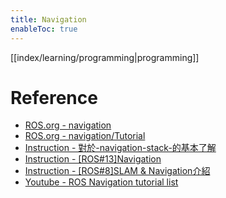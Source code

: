 ```yaml
---
title: Navigation
enableToc: true
---
```

[[index/learning/programming|programming]]

# Reference
- [ROS.org - navigation](http://wiki.ros.org/navigation)
- [ROS.org - navigation/Tutorial](https://wiki.ros.org/navigation/Tutorials)  
- [Instruction - 對於-navigation-stack-的基本了解](https://charlyhuangrostutorial.wordpress.com/2016/03/04/%E5%B0%8D%E6%96%BC-navigation-stack-%E7%9A%84%E5%9F%BA%E6%9C%AC%E4%BA%86%E8%A7%A3/comment-page-1/)   
- [Instruction - [ROS#13]Navigation](https://ithelp.ithome.com.tw/articles/10222020)   
- [Instruction - [ROS#8]SLAM & Navigation介紹](https://ithelp.ithome.com.tw/articles/10219552)   
- [Youtube - ROS Navigation tutorial list](https://www.youtube.com/playlist?list=PLK0b4e05LnzZA_fWYi1_VEuBzNw9BGo6s)   